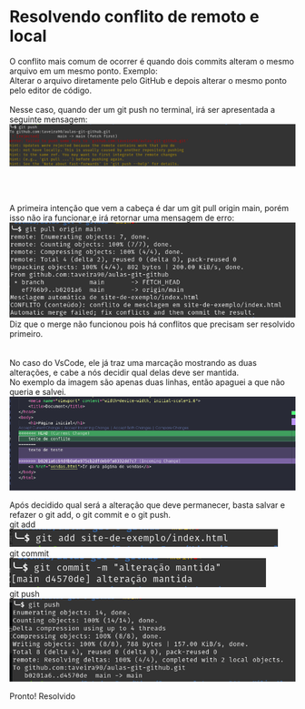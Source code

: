 
 <h1>Resolvendo conflito de remoto e local</h1>
    <div>
        <p>
            O conflito mais comum de ocorrer é quando dois commits alteram o mesmo arquivo em um mesmo ponto.
            Exemplo: <br>
            Alterar o arquivo diretamente pelo GitHub e depois alterar o mesmo ponto pelo editor de código. <br>
            <br>
            Nesse caso, quando der um git push no terminal, irá ser apresentada a seguinte mensagem: <br>
            <img src="git push 1.png">
        </p>
    </div>
    <br><br>
    <div>
        <p>
            A primeira intenção que vem a cabeça é dar um git pull origin main, porém isso não ira funcionar,e irá retornar uma mensagem de erro:
            <img src="mensagem de erro git pull origin main.png" alt="">
            <br>
            Diz que o merge não funcionou pois há conflitos que precisam ser resolvido primeiro.
            <br><br><br>
            No caso do VsCode, ele já traz uma marcação mostrando as duas alterações, e cabe a nós decidir qual delas deve ser mantida.
            <br>
            No exemplo da imagem são apenas duas linhas, então apaguei a que não queria e salvei.
            <img src="conflito marcado no vscode.png" alt="">
            <br>
        </p>
    </div>
    <div>
        <p>
            Após decidido qual será a alteração que deve permanecer, basta salvar e refazer o git add, o git  commit e o git push.
            <br>
            <label>git add</label><br>
            <img src="git add de resolução.png" alt="">
            <br>
            <label>git commit</label><br>
            <img src="commit de resolução.png" alt="">
            <br>
            <label>git push</label><br>
            <img src="git push de resolução.png" alt="">
        </p>
        <p>Pronto! Resolvido</p>
    </div>